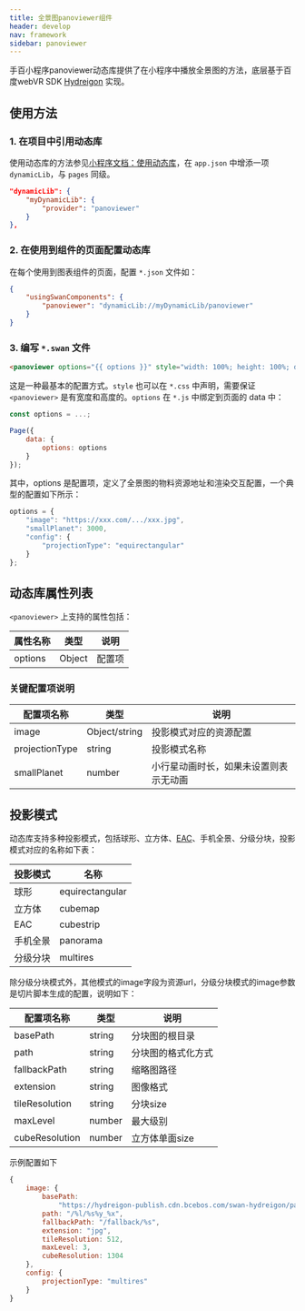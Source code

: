 ```yaml
---
title: 全景图panoviewer组件
header: develop
nav: framework
sidebar: panoviewer
---
```




手百小程序panoviewer动态库提供了在小程序中播放全景图的方法，底层基于百度webVR SDK [Hydreigon](https://vr.baidu.com/vrtech/hydreigon/index/) 实现。

## 使用方法

### 1. 在项目中引用动态库

使用动态库的方法参见[小程序文档：使用动态库](https://smartprogram.baidu.com/docs/develop/framework/dynamiclib_use/)，在 `app.json` 中增添一项 `dynamicLib`，与 `pages` 同级。

```json
"dynamicLib": {
    "myDynamicLib": {
        "provider": "panoviewer"
    }
},
```

### 2. 在使用到组件的页面配置动态库

在每个使用到图表组件的页面，配置 `*.json` 文件如：

```json
{
    "usingSwanComponents": {
        "panoviewer": "dynamicLib://myDynamicLib/panoviewer"
    }
}
```

### 3. 编写 `*.swan` 文件

```html
<panoviewer options="{{ options }}" style="width: 100%; height: 100%; display: block"></panoviewer>
```

这是一种最基本的配置方式。`style` 也可以在 `*.css` 中声明，需要保证 `<panoviewer>` 是有宽度和高度的。`options` 在 `*.js` 中绑定到页面的 data 中：

```js
const options = ...;

Page({
    data: {
        options: options
    }
});
```

其中，options 是配置项，定义了全景图的物料资源地址和渲染交互配置，一个典型的配置如下所示：

```js
options = {
    "image": "https://xxx.com/.../xxx.jpg",
    "smallPlanet": 3000,
    "config": {
        "projectionType": "equirectangular"
    }
};
```

## 动态库属性列表

`<panoviewer>` 上支持的属性包括：

| 属性名称 | 类型 | 说明 |
|---------|-----|-----|
| options | Object | 配置项 |

### 关键配置项说明

| 配置项名称 | 类型 | 说明 |
|---------|-----|-----|
| image | Object/string | 投影模式对应的资源配置 |
| projectionType | string | 投影模式名称 |
| smallPlanet | number | 小行星动画时长，如果未设置则表示无动画 |

## 投影模式

动态库支持多种投影模式，包括球形、立方体、[EAC](https://blog.google/products/google-ar-vr/bringing-pixels-front-and-center-vr-video/)、手机全景、分级分块，投影模式对应的名称如下表：

| 投影模式 | 名称 |
|---------|-----|
| 球形 | equirectangular |
| 立方体 | cubemap |
| EAC | cubestrip |
| 手机全景 | panorama |
| 分级分块 | multires |

除分级分块模式外，其他模式的image字段为资源url，分级分块模式的image参数是切片脚本生成的配置，说明如下：

| 配置项名称 | 类型 | 说明 |
|---------|-----|-----|
| basePath | string | 分块图的根目录 |
| path | string | 分块图的格式化方式 |
| fallbackPath | string | 缩略图路径 |
| extension | string | 图像格式 |
| tileResolution | string | 分块size |
| maxLevel | number | 最大级别 |
| cubeResolution | number | 立方体单面size |

示例配置如下
```js
{
    image: {
        basePath:
            "https://hydreigon-publish.cdn.bcebos.com/swan-hydreigon/pano/lujiazui-4k/",
        path: "/%l/%s%y_%x",
        fallbackPath: "/fallback/%s",
        extension: "jpg",
        tileResolution: 512,
        maxLevel: 3,
        cubeResolution: 1304
    },
    config: {
        projectionType: "multires"
    }
}
```
